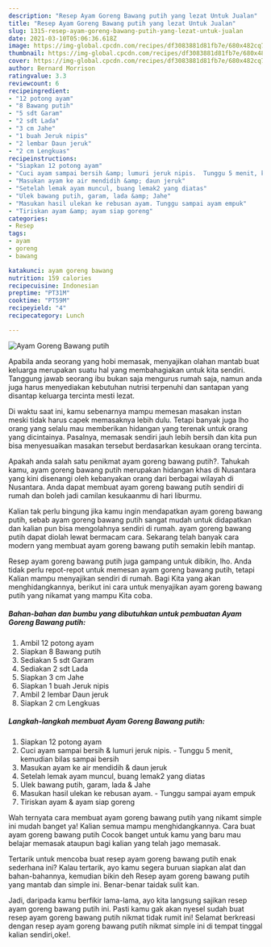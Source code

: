 ```yaml
---
description: "Resep Ayam Goreng Bawang putih yang lezat Untuk Jualan"
title: "Resep Ayam Goreng Bawang putih yang lezat Untuk Jualan"
slug: 1315-resep-ayam-goreng-bawang-putih-yang-lezat-untuk-jualan
date: 2021-03-10T05:06:36.618Z
image: https://img-global.cpcdn.com/recipes/df3083881d81fb7e/680x482cq70/ayam-goreng-bawang-putih-foto-resep-utama.jpg
thumbnail: https://img-global.cpcdn.com/recipes/df3083881d81fb7e/680x482cq70/ayam-goreng-bawang-putih-foto-resep-utama.jpg
cover: https://img-global.cpcdn.com/recipes/df3083881d81fb7e/680x482cq70/ayam-goreng-bawang-putih-foto-resep-utama.jpg
author: Bernard Morrison
ratingvalue: 3.3
reviewcount: 6
recipeingredient:
- "12 potong ayam"
- "8 Bawang putih"
- "5 sdt Garam"
- "2 sdt Lada"
- "3 cm Jahe"
- "1 buah Jeruk nipis"
- "2 lembar Daun jeruk"
- "2 cm Lengkuas"
recipeinstructions:
- "Siapkan 12 potong ayam"
- "Cuci ayam sampai bersih &amp; lumuri jeruk nipis.  Tunggu 5 menit, kemudian bilas sampai bersih"
- "Masukan ayam ke air mendidih &amp; daun jeruk"
- "Setelah lemak ayam muncul, buang lemak2 yang diatas"
- "Ulek bawang putih, garam, lada &amp; Jahe"
- "Masukan hasil ulekan ke rebusan ayam. Tunggu sampai ayam empuk"
- "Tiriskan ayam &amp; ayam siap goreng"
categories:
- Resep
tags:
- ayam
- goreng
- bawang

katakunci: ayam goreng bawang 
nutrition: 159 calories
recipecuisine: Indonesian
preptime: "PT31M"
cooktime: "PT59M"
recipeyield: "4"
recipecategory: Lunch

---
```



![Ayam Goreng Bawang putih](https://img-global.cpcdn.com/recipes/df3083881d81fb7e/680x482cq70/ayam-goreng-bawang-putih-foto-resep-utama.jpg)

Apabila anda seorang yang hobi memasak, menyajikan olahan mantab buat keluarga merupakan suatu hal yang membahagiakan untuk kita sendiri. Tanggung jawab seorang ibu bukan saja mengurus rumah saja, namun anda juga harus menyediakan kebutuhan nutrisi terpenuhi dan santapan yang disantap keluarga tercinta mesti lezat.

Di waktu  saat ini, kamu sebenarnya mampu memesan masakan instan meski tidak harus capek memasaknya lebih dulu. Tetapi banyak juga lho orang yang selalu mau memberikan hidangan yang terenak untuk orang yang dicintainya. Pasalnya, memasak sendiri jauh lebih bersih dan kita pun bisa menyesuaikan masakan tersebut berdasarkan kesukaan orang tercinta. 



Apakah anda salah satu penikmat ayam goreng bawang putih?. Tahukah kamu, ayam goreng bawang putih merupakan hidangan khas di Nusantara yang kini disenangi oleh kebanyakan orang dari berbagai wilayah di Nusantara. Anda dapat membuat ayam goreng bawang putih sendiri di rumah dan boleh jadi camilan kesukaanmu di hari liburmu.

Kalian tak perlu bingung jika kamu ingin mendapatkan ayam goreng bawang putih, sebab ayam goreng bawang putih sangat mudah untuk didapatkan dan kalian pun bisa mengolahnya sendiri di rumah. ayam goreng bawang putih dapat diolah lewat bermacam cara. Sekarang telah banyak cara modern yang membuat ayam goreng bawang putih semakin lebih mantap.

Resep ayam goreng bawang putih juga gampang untuk dibikin, lho. Anda tidak perlu repot-repot untuk memesan ayam goreng bawang putih, tetapi Kalian mampu menyajikan sendiri di rumah. Bagi Kita yang akan menghidangkannya, berikut ini cara untuk menyajikan ayam goreng bawang putih yang nikamat yang mampu Kita coba.

<!--inarticleads1-->

##### Bahan-bahan dan bumbu yang dibutuhkan untuk pembuatan Ayam Goreng Bawang putih:

1. Ambil 12 potong ayam
1. Siapkan 8 Bawang putih
1. Sediakan 5 sdt Garam
1. Sediakan 2 sdt Lada
1. Siapkan 3 cm Jahe
1. Siapkan 1 buah Jeruk nipis
1. Ambil 2 lembar Daun jeruk
1. Siapkan 2 cm Lengkuas




<!--inarticleads2-->

##### Langkah-langkah membuat Ayam Goreng Bawang putih:

1. Siapkan 12 potong ayam
1. Cuci ayam sampai bersih &amp; lumuri jeruk nipis.  - Tunggu 5 menit, kemudian bilas sampai bersih
1. Masukan ayam ke air mendidih &amp; daun jeruk
1. Setelah lemak ayam muncul, buang lemak2 yang diatas
1. Ulek bawang putih, garam, lada &amp; Jahe
1. Masukan hasil ulekan ke rebusan ayam. - Tunggu sampai ayam empuk
1. Tiriskan ayam &amp; ayam siap goreng




Wah ternyata cara membuat ayam goreng bawang putih yang nikamt simple ini mudah banget ya! Kalian semua mampu menghidangkannya. Cara buat ayam goreng bawang putih Cocok banget untuk kamu yang baru mau belajar memasak ataupun bagi kalian yang telah jago memasak.

Tertarik untuk mencoba buat resep ayam goreng bawang putih enak sederhana ini? Kalau tertarik, ayo kamu segera buruan siapkan alat dan bahan-bahannya, kemudian bikin deh Resep ayam goreng bawang putih yang mantab dan simple ini. Benar-benar taidak sulit kan. 

Jadi, daripada kamu berfikir lama-lama, ayo kita langsung sajikan resep ayam goreng bawang putih ini. Pasti kamu gak akan nyesel sudah buat resep ayam goreng bawang putih nikmat tidak rumit ini! Selamat berkreasi dengan resep ayam goreng bawang putih nikmat simple ini di tempat tinggal kalian sendiri,oke!.

